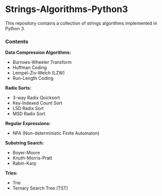 # Strings-Algorithms-Python3
This repository contains a collection of strings algorithms implemented in Python 3.

### Contents
**Data Compression Algorithms:**
- Burrows-Wheeler Transform
- Huffman Coding
- Lempel-Ziv-Welch (LZW)
- Run-Length Coding

**Radix Sorts:**
- 3-way Radix Quicksort
- Key-Indexed Count Sort
- LSD Radix Sort
- MSD Radix Sort

**Regular Expressions:**
- NFA (Non-deterministic Finite Automaton)

**Substring Search:**
- Boyer-Moore
- Knuth-Morris-Pratt
- Rabin-Karp

**Tries:**
- Trie
- Ternary Search Tree (TST)
